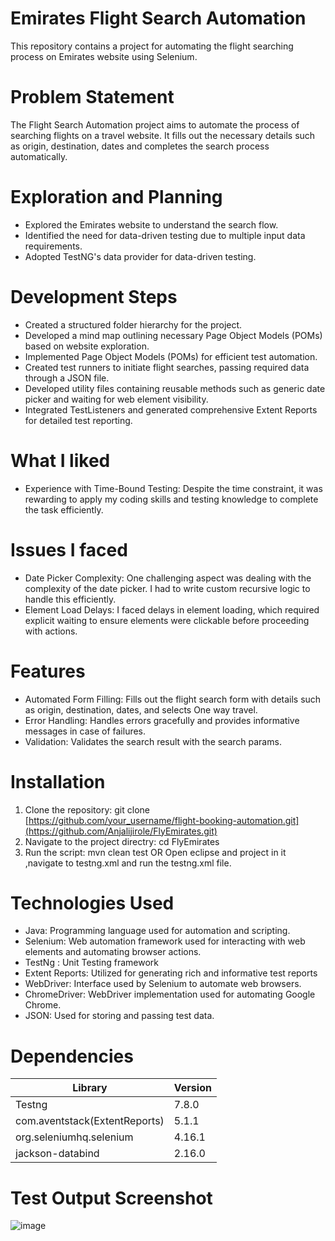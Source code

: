 # Emirates Flight Search Automation

This repository contains a project for automating the flight searching process on Emirates website using Selenium.

# Problem Statement
The Flight Search Automation project aims to automate the process of searching flights on a travel website. It fills out the necessary details such as origin, destination, dates and completes the search process automatically.

# Exploration and Planning
* Explored the Emirates website to understand the search flow.
* Identified the need for data-driven testing due to multiple input data requirements.
* Adopted TestNG's data provider for data-driven testing.
  
# Development Steps
* Created a structured folder hierarchy for the project.
* Developed a mind map outlining necessary Page Object Models (POMs) based on website exploration.
* Implemented Page Object Models (POMs) for efficient test automation.
* Created test runners to initiate flight searches, passing required data through a JSON file.
* Developed utility files containing reusable methods such as generic date picker and waiting for web element visibility.
* Integrated TestListeners and generated comprehensive Extent Reports for detailed test reporting.

# What I liked
* Experience with Time-Bound Testing: Despite the time constraint, it was rewarding to apply my coding skills and testing knowledge to complete the task efficiently.

# Issues I faced
* Date Picker Complexity: One challenging aspect was dealing with the complexity of the date picker. I had to write custom recursive logic to handle this efficiently.
* Element Load Delays: I faced delays in element loading, which required explicit waiting to ensure elements were clickable before proceeding with actions.
  
# Features
* Automated Form Filling: Fills out the flight search form with details such as origin, destination, dates, and selects One way travel.
* Error Handling: Handles errors gracefully and provides informative messages in case of failures.
* Validation: Validates the search result with the search params.

# Installation
1. Clone the repository:
   git clone [https://github.com/your_username/flight-booking-automation.git](https://github.com/Anjalijirole/FlyEmirates.git)
2. Navigate to the project directry:
  cd FlyEmirates
3. Run the script:
   mvn clean test
  OR
   Open eclipse and project in it ,navigate to testng.xml and run the testng.xml file.

# Technologies Used
* Java: Programming language used for automation and scripting.
* Selenium: Web automation framework used for interacting with web elements and automating browser actions.
* TestNg : Unit Testing framework
* Extent Reports: Utilized for generating rich and informative test reports
* WebDriver: Interface used by Selenium to automate web browsers.
* ChromeDriver: WebDriver implementation used for automating Google Chrome.
* JSON: Used for storing and passing test data.

# Dependencies
|Library                        |Version    |
|-------------------------------|-----------|
|Testng                         |7.8.0      |                 
|com.aventstack(ExtentReports)  |5.1.1      |
|org.seleniumhq.selenium        | 4.16.1    |
|jackson-databind               | 2.16.0    |

# Test Output Screenshot
![image](https://github.com/Anjalijirole/FlyEmirates/assets/105169120/d829fbe4-cee8-4dc8-bef9-9d81e7a23e7e)


